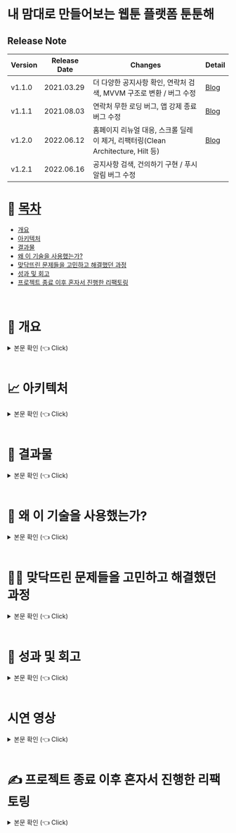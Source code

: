 # 내 맘대로 만들어보는 웹툰 플랫폼 툰툰해

## Release Note
| Version | Release Date | Changes | Detail |
|--------|--------------|---------|--------|
| v1.1.0  | 2021.03.29   | 더 다양한 공지사항 확인, 연락처 검색, MVVM 구조로 변환 / 버그 수정|[Blog](https://todaycode.tistory.com/37)
| v1.1.1  | 2021.08.03   | 연락처 무한 로딩 버그, 앱 강제 종료 버그 수정 |[Blog](https://todaycode.tistory.com/69)
| v1.2.0  | 2022.06.12   | 홈페이지 리뉴얼 대응, 스크롤 딜레이 제거, 리팩터링(Clean Architecture, Hilt 등) |[Blog](https://todaycode.tistory.com/169)
| v1.2.1  | 2022.06.16   | 공지사항 검색, 건의하기 구현 / 푸시 알림 버그 수정 |


# 📝 [목차](#index) <a name = "index"></a>

- [개요](#outline)
- [아키텍처](#structure)
- [결과물](#outputs)
- [왜 이 기술을 사용했는가?](#why)
- [맞닥뜨린 문제들을 고민하고 해결했던 과정](#problem)
- [성과 및 회고](#retrospection)
- [프로젝트 종료 이후 혼자서 진행한 리팩토링](#update)

<br>

# 📝 개요 <a name = "outline"></a>

<details>
   <summary> 본문 확인 (👈 Click)</summary>
<br />
취미 생활 및 자기계발 활동에 금전적으로 투자하는 사람들이 지속적으로 증가하고 있으며, 20 ~ 30대 대상 685명 설문조사 결과 사람들은 취미를 혼자보다 함께 즐기고 싶어할뿐만 아니라 전체의 75% 이상이
처음만나는 사람과도 함께 취미를 즐기고 싶다고 답변했습니다. 또한, 유료로 취미생활 및 자기계발 분야 참여시 전체의 63%가 오프라인 방식을 선호하였습니다.
저희는 취미 관련 오프라인 유료 클래스의 수요가 충분하다는 것을 파악하였고, 기존 업체들의 문제점들을 보완하여 오프라인 클래스 중개 플랫폼을 서비스하고자 합니다.

</details>

<br>

# 📈 아키텍처  <a name = "structure"></a>

<details>
   <summary> 본문 확인 (👈 Click)</summary>
<br />

</details>

<br>

# 🎁 결과물  <a name = "outputs"></a>

<details>
   <summary> 본문 확인 (👈 Click)</summary>
<br />

</details>


<br>

# 💎 왜 이 기술을 사용했는가? <a name = "why"></a>

<details>
   <summary> 본문 확인 (👈 Click)</summary>
<br />

</details>


<br>

# 🏃‍♂️ 맞닥뜨린 문제들을 고민하고 해결했던 과정 <a name = "problem"></a>

<details>
   <summary> 본문 확인 (👈 Click)</summary>
<br />

| Problem | Blog Link |
| ------ | ------ |
| RecyclerView 중첩 스크롤 문제 | [https://url.kr/wjem9r] |


</details>

<br>

# 📌 성과 및 회고 <a name = "retrospection"></a>

<details>
   <summary> 본문 확인 (👈 Click)</summary>
<br />

</details>

<br>

# 시연 영상

<details>
   <summary> 본문 확인 (👈 Click)</summary>
<br />


[시연 영상](https://www.youtube.com/watch?v=BDnmRlhpV-M)  
최종 발표 진행 중에 사용한 시연 영상입니다.

</details>

<br>

# ✍️ 프로젝트 종료 이후 혼자서 진행한 리팩토링 <a name = "update"></a>

<details>
   <summary> 본문 확인 (👈 Click)</summary>
<br />

## RecyclerView 성능 최적화

- NestedScrollView에 RecyclerView를 중첩해서 사용할 경우  ViewHolder가 전혀 재활용되지 않는다는 것을 알게 되었고, 
[해당 문제의 원인과 해결 방법에대해 고민](velog.io/@dabin/안드로이드-공식문서-파헤치기-ScrollView-NestedScrollView의-모든-것)하였습니다. 
- 처음엔 ViewType을 나눠 ViewHolder를 여러개 사용하려 했지만, 상단 Layout이 다른 화면에도 계속 재사용되기 때문에 재사용성이 좋고 객체지향 원칙에 맞게 한 클래스가 하나의 역할을 할 수 있는 `ConcatAdapter`로 구현했습니다. 
- PolicyMenuAdapter는 item의 data가 변경되지 않기때문에 ListAdapter가 아닌 RecyclerView.Adapter를 사용하여 Adapter를 혼용할 수 있는 ConcatAdapter의 장점을 최대한 활용하기 위해 노력했습니다.
```kotlin
        with(binding) {
            concatAdapter = ConcatAdapter(policyMenuAdapter, policyListAdapter)
            rvPolicylist.adapter = concatAdapter
            rvPolicylist.layoutManager = LinearLayoutManager(this@PolicyListActivity)
        }
```

| 개선 전 | 개선 후 | 
|--------|--------------|
| <img src="https://user-images.githubusercontent.com/84564695/183429903-7d5be5eb-f32b-4dce-9e79-ef5cc544d412.gif" width="200" height="380"/> |  <img src="https://user-images.githubusercontent.com/84564695/183429926-58c485b6-ac0a-4c85-b7a6-e159a24612c4.gif" width="200" height="380"/>

- RecyclerView의 ViewHolder가 재활용되어 item 로딩 속도가 매우 빨라짐을 확인할 수 있었습니다.
</details>

